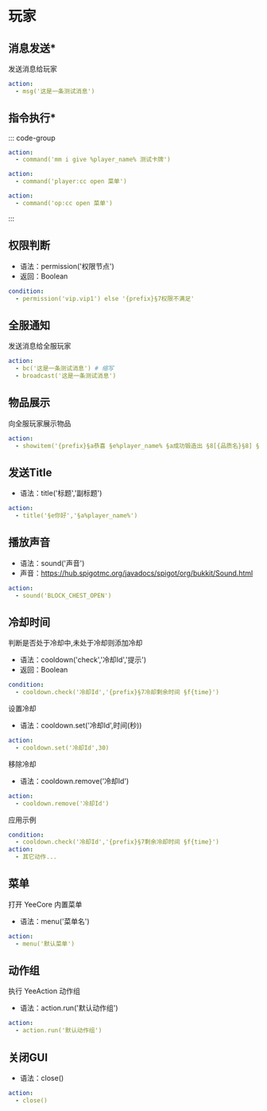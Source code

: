 # 玩家

## 消息发送*

发送消息给玩家

```yaml
action:
  - msg('这是一条测试消息')
```

## 指令执行*

::: code-group
```yaml [后台执行]
action:
  - command('mm i give %player_name% 测试卡牌')
```

```yaml [玩家执行]
action:
  - command('player:cc open 菜单')
```

```yaml [OP执行]
action:
  - command('op:cc open 菜单')
```
:::


## 权限判断

- 语法：permission('权限节点')
- 返回：Boolean

```yaml
condition:
  - permission('vip.vip1') else '{prefix}§7权限不满足'
```





## 全服通知

发送消息给全服玩家

```yaml
action:
  - bc('这是一条测试消息') # 缩写
  - broadcast('这是一条测试消息')
```

## 物品展示

向全服玩家展示物品

```yaml
action:
  - showitem('{prefix}§a恭喜 §e%player_name% §a成功锻造出 §8[{品质名}§8] §f- §8[${item.getName()}§8]' )
```

## 发送Title

- 语法：title('标题','副标题')

```yaml
action:
  - title('§e你好','§a%player_name%')
```

## 播放声音

- 语法：sound('声音')
- 声音：https://hub.spigotmc.org/javadocs/spigot/org/bukkit/Sound.html

```yaml
action:
  - sound('BLOCK_CHEST_OPEN')
```

## 冷却时间

判断是否处于冷却中,未处于冷却则添加冷却

- 语法：cooldown('check','冷却Id','提示')
- 返回：Boolean

```yaml
condition:
  - cooldown.check('冷却Id','{prefix}§7冷却剩余时间 §f{time}')
```

设置冷却

- 语法：cooldown.set('冷却Id',时间(秒))

```yaml
action:
  - cooldown.set('冷却Id',30)
```

移除冷却

- 语法：cooldown.remove('冷却Id')

```yaml
action:
  - cooldown.remove('冷却Id')
```

应用示例

```yaml
condition:
  - cooldown.check('冷却Id','{prefix}§7剩余冷却时间 §f{time}')
action:
  - 其它动作...
```

## 菜单

打开 YeeCore 内置菜单

- 语法：menu('菜单名')

```yaml
action:
  - menu('默认菜单')
```

## 动作组

执行 YeeAction 动作组

- 语法：action.run('默认动作组')

```yaml
action:
  - action.run('默认动作组')
```

## 关闭GUI

- 语法：close()

```yaml
action:
  - close()
```
